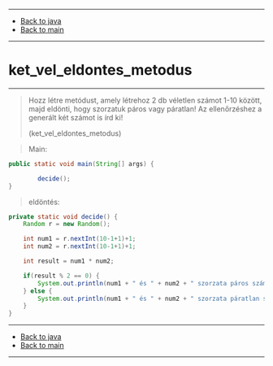 
---

- [Back to java](../../java.md)
- [Back to main](../../../../README.md)

---

# ket_vel_eldontes_metodus

---

> Hozz létre metódust, 
> amely létrehoz 2 db véletlen számot 1-10 között, 
> majd eldönti, hogy szorzatuk páros vagy páratlan! 
> Az ellenőrzéshez a generált két számot is írd ki! 
>
> (ket_vel_eldontes_metodus)

> Main:

```java
public static void main(String[] args) {

		decide();
}
```

> eldöntés:

```java
private static void decide() {
	Random r = new Random();

	int num1 = r.nextInt(10-1+1)+1;
	int num2 = r.nextInt(10-1+1)+1;

	int result = num1 * num2;

	if(result % 2 == 0) {
		System.out.println(num1 + " és " + num2 + " szorzata páros szám: " + result);
	} else {
		System.out.println(num1 + " és " + num2 + " szorzata páratlan szám: " + result);
	}
}
```

---

- [Back to java](../../java.md)
- [Back to main](../../../../README.md)

---